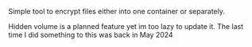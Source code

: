 Simple tool to encrypt files either into one container or separately.

Hidden volume is a planned feature yet im too lazy to update it. 
The last time I did something to this was back in May 2024
